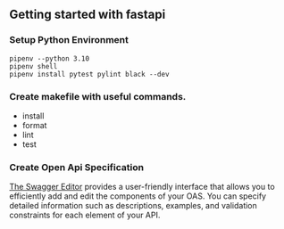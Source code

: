 ## Getting started with fastapi

### Setup Python Environment

```
pipenv --python 3.10
pipenv shell
pipenv install pytest pylint black --dev
```

### Create makefile with useful commands.

- install
- format
- lint
- test

### Create Open Api Specification

[The Swagger Editor](https://editor.swagger.io) provides a user-friendly interface
that allows you to efficiently add and edit the components of your OAS. You can
specify detailed information such as descriptions, examples, and validation
constraints for each element of your API.
